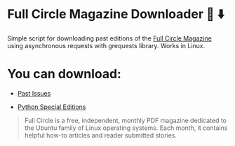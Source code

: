 # Full Circle Magazine Downloader :orange_book: :arrow_down:
Simple script for downloading past editions of the [Full Circle Magazine](http://fullcirclemagazine.org) using
asynchronous requests with grequests library. Works in Linux.


 # You can download:
  - [Past Issues](http://fullcirclemagazine.org/downloads/)

 - [Python Special Editions](http://fullcirclemagazine.org/python-special-editions/)

> Full Circle is a free, independent, monthly PDF magazine dedicated to the Ubuntu family of Linux operating systems. Each month, it contains helpful how-to articles and reader submitted stories. 
